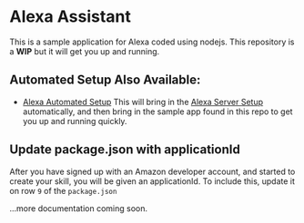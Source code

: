 # Alexa Assistant
This is a sample application for Alexa coded using nodejs. This repository is a **WIP** but it will get you up and running.

## Automated Setup Also Available:
* [Alexa Automated Setup](https://github.com/joecodecreations/alexa-automation-setup)
This will bring in the [Alexa Server Setup](https://github.com/joecodecreations/alexa-server) automatically, and then bring in the sample app found in this repo to get you up and running quickly.

## Update package.json with applicationId
After you have signed up with an Amazon developer account, and started to create your skill, you will be given an applicationId.
To include this, update it on row `9` of the `package.json`

...more documentation coming soon.
